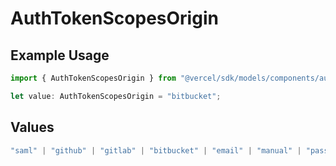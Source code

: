 # AuthTokenScopesOrigin

## Example Usage

```typescript
import { AuthTokenScopesOrigin } from "@vercel/sdk/models/components/authtoken.js";

let value: AuthTokenScopesOrigin = "bitbucket";
```

## Values

```typescript
"saml" | "github" | "gitlab" | "bitbucket" | "email" | "manual" | "passkey"
```